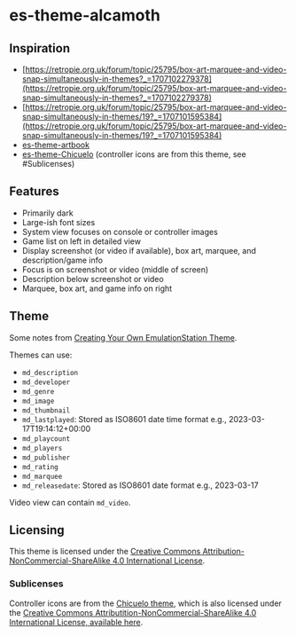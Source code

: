 # es-theme-alcamoth

## Inspiration

- [https://retropie.org.uk/forum/topic/25795/box-art-marquee-and-video-snap-simultaneously-in-themes?_=1707102279378](https://retropie.org.uk/forum/topic/25795/box-art-marquee-and-video-snap-simultaneously-in-themes?_=1707102279378)
- [https://retropie.org.uk/forum/topic/25795/box-art-marquee-and-video-snap-simultaneously-in-themes/19?_=1707101595384](https://retropie.org.uk/forum/topic/25795/box-art-marquee-and-video-snap-simultaneously-in-themes/19?_=1707101595384)
- [es-theme-artbook](https://github.com/anthonycaccese/es-theme-art-book)
- [es-theme-Chicuelo](https://github.com/chicueloarcade/es-theme-Chicuelo) (controller icons are from this theme, see #Sublicenses)

## Features

- Primarily dark
- Large-ish font sizes
- System view focuses on console or controller images
- Game list on left in detailed view
- Display screenshot (or video if available), box art, marquee, and description/game info
- Focus is on screenshot or video (middle of screen)
- Description below screenshot or video
- Marquee, box art, and game info on right

## Theme

Some notes from [Creating Your Own EmulationStation Theme](https://retropie.org.uk/docs/Creating-Your-Own-EmulationStation-Theme/).

Themes can use:

- `md_description`
- `md_developer`
- `md_genre`
- `md_image`
- `md_thumbnail`
- `md_lastplayed`: Stored as ISO8601 date time format e.g., 2023-03-17T19:14:12+00:00
- `md_playcount`
- `md_players`
- `md_publisher`
- `md_rating`
- `md_marquee`
- `md_releasedate`: Stored as ISO8601 date format e.g., 2023-03-17

Video view can contain `md_video`.

## Licensing

This theme is licensed under the [Creative Commons Attribution-NonCommercial-ShareAlike 4.0 International License](LICENSE).

### Sublicenses

Controller icons are from the [Chicuelo theme](https://github.com/chicueloarcade/es-theme-Chicuelo), which is also licensed under the [Creative Commons Attributition-NonCommercial-ShareAlike 4.0 International License, available here](https://github.com/chicueloarcade/es-theme-Chicuelo?tab=readme-ov-file#license).
